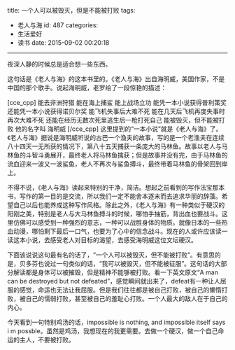 title: 一个人可以被毁灭，但是不能被打败
tags:
  - 老人与海
id: 487
categories:
  - 生活爱好
  - 读书
date: 2015-09-02 00:20:18
---

夜深人静的时候总是适合想一些东西。

这句话是《老人与海》的这本书里的。《老人与海》出自海明威，美国作家，不是中国的那个歌手。说起海明威，老罗给了一段惊艳的描述：

<!--more-->
[cce_cpp]
能去非洲狩猎
能在海上捕鲨
能上战场立功
能凭一本小说获得普利策奖
还能凭一本小说获得诺贝尔奖
能飞机失事后大难不死
能在几天后飞机再度失事时再次大难不死
还能在经历无数次死里逃生后一枪打死自己
能被毁灭，但不能被打败
他的名字叫 海明威
[/cce_cpp]
这里提到的“一本小说”就是《老人与海》了。《老人与海》据说是海明威听说的古巴一个渔夫的故事，写的是一个老渔夫在连续八十四天一无所获的情况下，第八十五天捕获一条庞大的马林鱼。故事以老人与马林鱼的斗智斗勇展开，最终老人将马林鱼擒获；但是故事并没有完，由于马林鱼的流血迎来一波又一波鲨鱼，老人不再次与鲨鱼搏斗，最终带着马林鱼的骨架回到岸上。

不得不说，《老人与海》读起来特别的干净，简洁。想起之前看到的写作法宝那本书，写作的第一目的是交流，所以我们一定不能舍本逐末而去追求华丽的辞藻。希望自己以后也能养成这种写作风格。除此之外，《老人与海》有一种类似于硬汉的阳刚之美，特别是老人与大马林鱼搏斗的时候，哪怕手抽筋，背出血也要战斗。这里仿佛可以感受到一种强烈的意志，一种可以战胜身体的物质。就像日本的一些热血动漫，哪怕剩下最后一口气，也要为了心中的信念战斗。现在的人或许应该读一读这本小说，去感受老人对目标的渴望，去感受海明威这位文坛硬汉。

下面该说说这句最有名的话了，“一个人可以被毁灭，但不能被打败”。有意思的是，贝多芬也说过一句类似的话，“我可以被毁灭，但不能被征服”。这句话的大部分解读都是身体可以被摧毁，但是精神不能够被打败。看一下英文原文“A man can be destroyed but not defeated”，感觉瞬间就出来了，defeat有一种让人屈服的感觉，命运也无法让我屈服。但是我们往往都是被自己打败，被自己的懒惰打败，被自己的懦弱打败，甚至被自己的羞耻心打败。一个人最大的敌人在于自己的内心。

今天看到一句特别鸡汤的话，impossible is nothing, and impossible itself says i m possble。虽然是鸡汤，我想现在的我更需要。去做一个硬汉，做一个自己命运的主人，不要被打败。